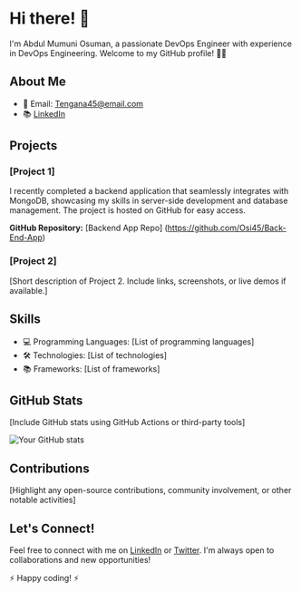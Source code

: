 # Hi there! 👋

I'm Abdul Mumuni Osuman, a passionate DevOps Engineer with experience in DevOps Engineering. Welcome to my GitHub profile! 👨‍💻

## About Me

- 📧 Email: Tengana45@email.com
- 📚 [LinkedIn](https://www.linkedin.com/in/your-linkedin)

## Projects

### [Project 1]

I recently completed a backend application that seamlessly integrates with MongoDB, showcasing my skills in server-side development and database management. The project is hosted on GitHub for easy access.

 **GitHub Repository:** [Backend App Repo] (https://github.com/Osi45/Back-End-App)

### [Project 2]

[Short description of Project 2. Include links, screenshots, or live demos if available.]

## Skills

- 💻 Programming Languages: [List of programming languages]
- 🛠️ Technologies: [List of technologies]
- 📚 Frameworks: [List of frameworks]

## GitHub Stats

[Include GitHub stats using GitHub Actions or third-party tools]

![Your GitHub stats](https://github-readme-stats.vercel.app/api?username=your-username&show_icons=true)

## Contributions

[Highlight any open-source contributions, community involvement, or other notable activities]

## Let's Connect!

Feel free to connect with me on [LinkedIn](https://www.linkedin.com/in/your-linkedin) or [Twitter](https://twitter.com/your-twitter). I'm always open to collaborations and new opportunities!

⚡ Happy coding! ⚡
